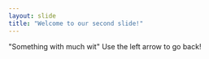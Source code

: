 ```yaml
---
layout: slide
title: "Welcome to our second slide!"
---
```

"Something with much wit"
Use the left arrow to go back!
